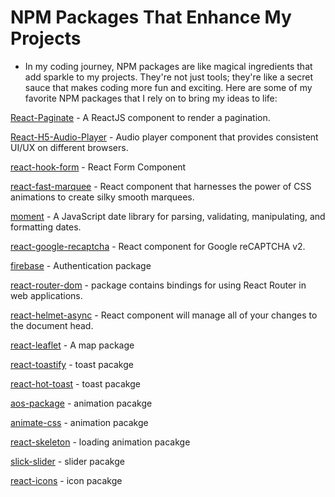 # NPM Packages That Enhance My Projects

- In my coding journey, NPM packages are like magical ingredients that add sparkle to my projects. They're not just tools; they're like a secret sauce that makes coding more fun and exciting. Here are some of my favorite NPM packages that I rely on to bring my ideas to life:

[React-Paginate](https://www.npmjs.com/package/react-paginate) - A ReactJS component to render a pagination.

[React-H5-Audio-Player](https://www.npmjs.com/package/react-h5-audio-player) - Audio player component that provides consistent UI/UX on different browsers.

[react-hook-form](https://www.npmjs.com/package/react-hook-form) - React Form Component

[react-fast-marquee](https://www.npmjs.com/package/react-fast-marquee) - React component that harnesses the power of CSS animations to create silky smooth marquees.

[moment](https://www.npmjs.com/package/moment) - A JavaScript date library for parsing, validating, manipulating, and formatting dates.

[react-google-recaptcha](https://www.npmjs.com/package/react-google-recaptcha) - React component for Google reCAPTCHA v2.

[firebase](https://www.npmjs.com/package/firebase) - Authentication package

[react-router-dom](https://www.npmjs.com/package/react-router-dom) - package contains bindings for using React Router in web applications.

[react-helmet-async](https://www.npmjs.com/package/react-helmet-async) - React component will manage all of your changes to the document head.

[react-leaflet](https://react-leaflet.js.org/) - A map package

[react-toastify](https://fkhadra.github.io/react-toastify/introduction/) - toast pacakge

[react-hot-toast](https://react-hot-toast.com/) - toast pacakge

[aos-package](https://www.npmjs.com/package/aos) - animation pacakge

[animate-css](https://animate.style/) - animation pacakge

[react-skeleton](https://www.npmjs.com/package/react-loading-skeleton) - loading animation pacakge

[slick-slider](https://www.npmjs.com/package/aos) - slider pacakge

[react-icons](https://react-icons.github.io/react-icons) - icon pacakge
